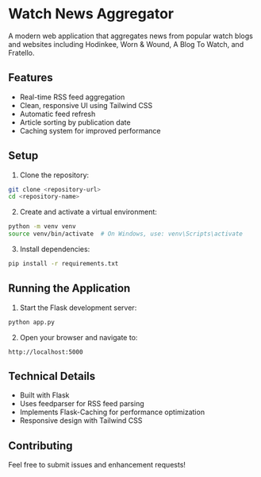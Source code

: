 # Watch News Aggregator

A modern web application that aggregates news from popular watch blogs and websites including Hodinkee, Worn & Wound, A Blog To Watch, and Fratello.

## Features

- Real-time RSS feed aggregation
- Clean, responsive UI using Tailwind CSS
- Automatic feed refresh
- Article sorting by publication date
- Caching system for improved performance

## Setup

1. Clone the repository:
```bash
git clone <repository-url>
cd <repository-name>
```

2. Create and activate a virtual environment:
```bash
python -m venv venv
source venv/bin/activate  # On Windows, use: venv\Scripts\activate
```

3. Install dependencies:
```bash
pip install -r requirements.txt
```

## Running the Application

1. Start the Flask development server:
```bash
python app.py
```

2. Open your browser and navigate to:
```
http://localhost:5000
```

## Technical Details

- Built with Flask
- Uses feedparser for RSS feed parsing
- Implements Flask-Caching for performance optimization
- Responsive design with Tailwind CSS

## Contributing

Feel free to submit issues and enhancement requests! 
